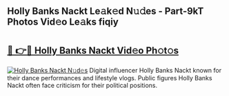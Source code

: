 ## Holly Banks Nackt Le𝚊k𝚎d N𝚞𝚍es - Part-9kT Photos Vid𝚎o Le𝚊ks fiqiy

# <h2><a href="http://fbah74b.evod.top/?m=Holly+Banks+Nackt">🔗 👉🔴 Holly Banks Nackt Vid𝚎o Ph𝚘t𝚘s</a></h2>

[![Holly Banks Nackt N𝚞d𝚎s](https://i.imgur.com/8V9OHl7.gif)](http://fbah74b.evod.top/?m=Holly+Banks+Nackt)
Digital influencer Holly Banks Nackt known for their dance performances and lifestyle vlogs. Public figures Holly Banks Nackt often face criticism for their political positions. 
